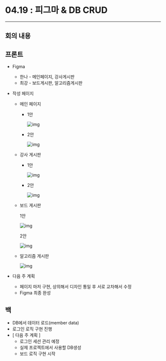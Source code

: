 # 04.19 : 피그마 & DB CRUD

---

## 회의 내용



## 프론트

- Figma
  - 한나 - 메인페이지, 강사게시판
  - 최강 - 보드게시판, 알고리즘게시판



- 작성 페이지

  - 메인 페이지

    - 1안

      ![img](https://s3.us-west-2.amazonaws.com/secure.notion-static.com/72e16f0a-0376-4924-be96-af6b6792d4b6/Untitled.png?X-Amz-Algorithm=AWS4-HMAC-SHA256&X-Amz-Content-Sha256=UNSIGNED-PAYLOAD&X-Amz-Credential=AKIAT73L2G45EIPT3X45%2F20220419%2Fus-west-2%2Fs3%2Faws4_request&X-Amz-Date=20220419T114323Z&X-Amz-Expires=86400&X-Amz-Signature=ba33389e9fe32589876ebe2837c5ecf48cbe121b9fd687caa92334458dfd85de&X-Amz-SignedHeaders=host&response-content-disposition=filename%20%3D%22Untitled.png%22&x-id=GetObject)

    - 2안

      ![img](https://s3.us-west-2.amazonaws.com/secure.notion-static.com/3a40bac2-41ef-4b85-9c73-4646aad1103d/Untitled.png?X-Amz-Algorithm=AWS4-HMAC-SHA256&X-Amz-Content-Sha256=UNSIGNED-PAYLOAD&X-Amz-Credential=AKIAT73L2G45EIPT3X45%2F20220419%2Fus-west-2%2Fs3%2Faws4_request&X-Amz-Date=20220419T114402Z&X-Amz-Expires=86400&X-Amz-Signature=cce807a4201f9a3bba34836185a7132d1b246f7fd187a6dcb0ec5a51adb3bfee&X-Amz-SignedHeaders=host&response-content-disposition=filename%20%3D%22Untitled.png%22&x-id=GetObject)

  - 강사 게시판

    - 1안

      ![img](https://s3.us-west-2.amazonaws.com/secure.notion-static.com/a77c6e04-edd8-4594-9a67-cb7fd3eba799/Untitled.png?X-Amz-Algorithm=AWS4-HMAC-SHA256&X-Amz-Content-Sha256=UNSIGNED-PAYLOAD&X-Amz-Credential=AKIAT73L2G45EIPT3X45%2F20220419%2Fus-west-2%2Fs3%2Faws4_request&X-Amz-Date=20220419T114430Z&X-Amz-Expires=86400&X-Amz-Signature=54520e5af19008015adcc23d28f07b78de5d99b49153339f22e8e2c3e39045a0&X-Amz-SignedHeaders=host&response-content-disposition=filename%20%3D%22Untitled.png%22&x-id=GetObject)

    - 2안

      ![img](https://s3.us-west-2.amazonaws.com/secure.notion-static.com/ca7ac337-52ec-499e-9e54-2f0096da07f1/Untitled.png?X-Amz-Algorithm=AWS4-HMAC-SHA256&X-Amz-Content-Sha256=UNSIGNED-PAYLOAD&X-Amz-Credential=AKIAT73L2G45EIPT3X45%2F20220419%2Fus-west-2%2Fs3%2Faws4_request&X-Amz-Date=20220419T114448Z&X-Amz-Expires=86400&X-Amz-Signature=f6948766cb98b172a6d7271d0847114748cb64484b6e5e49bde31d93bdafe421&X-Amz-SignedHeaders=host&response-content-disposition=filename%20%3D%22Untitled.png%22&x-id=GetObject)

  - 보드 게시판

    1안

    ![img](https://s3.us-west-2.amazonaws.com/secure.notion-static.com/854d7191-7e6f-4adb-8905-1a015f8f5bc3/Untitled.png?X-Amz-Algorithm=AWS4-HMAC-SHA256&X-Amz-Content-Sha256=UNSIGNED-PAYLOAD&X-Amz-Credential=AKIAT73L2G45EIPT3X45%2F20220419%2Fus-west-2%2Fs3%2Faws4_request&X-Amz-Date=20220419T114502Z&X-Amz-Expires=86400&X-Amz-Signature=06f4c888e9aff53bba2e754b82f0aa4adaa8fc56a46521c0ea66e3aaf3829390&X-Amz-SignedHeaders=host&response-content-disposition=filename%20%3D%22Untitled.png%22&x-id=GetObject)

    2안

    ![img](https://s3.us-west-2.amazonaws.com/secure.notion-static.com/3eb867f4-e86a-424e-b086-f4c7029e74f7/Untitled.png?X-Amz-Algorithm=AWS4-HMAC-SHA256&X-Amz-Content-Sha256=UNSIGNED-PAYLOAD&X-Amz-Credential=AKIAT73L2G45EIPT3X45%2F20220419%2Fus-west-2%2Fs3%2Faws4_request&X-Amz-Date=20220419T114512Z&X-Amz-Expires=86400&X-Amz-Signature=ead8c80da90dc47dfb7640fefc31ef509ad8cd38db50c2e3dd4b11acc48bf924&X-Amz-SignedHeaders=host&response-content-disposition=filename%20%3D%22Untitled.png%22&x-id=GetObject)

  - 알고리즘 게시판

    ![img](https://s3.us-west-2.amazonaws.com/secure.notion-static.com/ffd6738f-177d-4546-adbb-b07a450abe51/Untitled.png?X-Amz-Algorithm=AWS4-HMAC-SHA256&X-Amz-Content-Sha256=UNSIGNED-PAYLOAD&X-Amz-Credential=AKIAT73L2G45EIPT3X45%2F20220419%2Fus-west-2%2Fs3%2Faws4_request&X-Amz-Date=20220419T114536Z&X-Amz-Expires=86400&X-Amz-Signature=425aa195183eaac2ec7b620bf1877e3cd6350080ec0139910be621bb4141021f&X-Amz-SignedHeaders=host&response-content-disposition=filename%20%3D%22Untitled.png%22&x-id=GetObject)



- 다음 주 계획
  - 페이지 마저 구현, 상의해서 디자인 통일 후 서로 교차해서 수정
  - Figma 최종 완성

## 백

- DB에서 데이터 로드(member data)
- 로그인 로직 구현 진행
- [ 다음 주 계획 ]
  - 로그인 세션 관리 예정
  - 실제 프로젝트에서 사용할 DB생성
  - 보드 로직 구현 시작